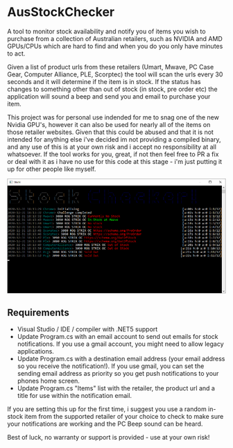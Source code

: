 # AusStockChecker
A tool to monitor stock availability and notify you of items you wish to purchase from a collection of Australian retailers, such as NVIDIA and AMD GPUs/CPUs which are hard to find and when you do you only have minutes to act.

Given a list of product urls from these retailers (Umart, Mwave, PC Case Gear, Computer Alliance, PLE, Scorptec) the tool will scan the urls every 30 seconds and it will determine if the item is in stock. If the status has changes to something other than out of stock (in stock, pre order etc) the application will sound a beep and send you and email to purchase your item.

This project was for personal use indended for me to snag one of the new Nvidia GPU's, however it can also be used for nearly all of the items on those retailer websites. 
Given that this could be abused and that it is not intended for anything else i've decided im not providing a compiled binary, and any use of this is at your own risk and i accept no responsibility at all whatsoever. If the tool works for you, great, if not then feel free to PR a fix or deal with it as i have no use for this code at this stage - i'm just putting it up for other people like myself.

![Demo image](https://github.com/DeathCradle/AusStockChecker/blob/main/demo.png?raw=true)

## Requirements
 - Visual Studio / IDE / compiler with .NET5 support
 - Update Program.cs with an email account to send out emails for stock notifications. If you use a gmail account, you might need to allow legacy applications.
 - Update Program.cs with a destination email address (your email address so you receive the notification!). If you use gmail, you can set the sending email address as priority so you get push notifications to your phones home screen.
 - Update Program.cs "Items" list with the retailer, the product url and a title for use within the notification email.
 
 If you are setting this up for the first time, i suggest you use a random in-stock item from the supported retailer of your choice to check to make sure your notifications are working and the PC Beep sound can be heard.
 
 Best of luck, no warranty or support is provided - use at your own risk!
